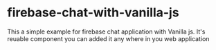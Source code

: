 # firebase-chat-with-vanilla-js
This a simple example for firebase chat application with Vanilla js.  It's reuable component you can added it any where in you web application
